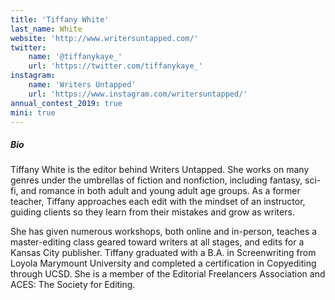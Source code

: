 ```yaml
---
title: 'Tiffany White'
last_name: White
website: 'http://www.writersuntapped.com/'
twitter:
    name: '@tiffanykaye_'
    url: 'https://twitter.com/tiffanykaye_'
instagram:
    name: 'Writers Untapped'
    url: 'https://www.instagram.com/writersuntapped/'
annual_contest_2019: true
mini: true
---
```


##### Bio

Tiffany White is the editor behind Writers Untapped. She works on many genres under the umbrellas of fiction and nonfiction, including fantasy, sci-fi, and romance in both adult and young adult age groups. As a former teacher, Tiffany approaches each edit with the mindset of an instructor, guiding clients so they learn from their mistakes and grow as writers. 

She has given numerous workshops, both online and in-person, teaches a master-editing class geared toward writers at all stages, and edits for a Kansas City publisher. Tiffany graduated with a B.A. in Screenwriting from Loyola Marymount University and completed a certification in Copyediting through UCSD. She is a member of the Editorial Freelancers Association and ACES: The Society for Editing. 